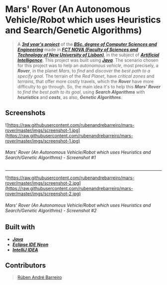 # Mars' Rover (An Autonomous Vehicle/Robot which uses Heuristics and Search/Genetic Algorithms)

> A [**_3rd year's project_**](http://www.unl.pt/guia/2018/fct/UNLGI_getCurso?curso=935) of the [**_BSc. degree of Computer Sciences and Engineering_**](https://www.fct.unl.pt/en/education/course/integrated-master-computer-science/) made in [**_FCT NOVA (Faculty of Sciences and Technology of New University of Lisbon)_**](https://www.fct.unl.pt/), in the subject of [**_Artificial Intelligence_**](http://www.unl.pt/guia/2018/fct/UNLGI_getUC?uc=1712). This project was built using [**_Java_**](https://www.java.com/). The scenario chosen for this project was to help an _autonomous vehicle_, most precisely, a **_Rover_**, in the planet _Mars_, to _find_ and _discover_ the _best path to a specify goal_. The terrain of the _Red Planet_, have _critical zones_ and _terrains_, that offer more costly travels, which the **_Rover_** have more difficulty to go through. So, the main idea it's to help this **_Mars' Rover_** to _find the best path to its goal_, using **_Search Algorithms_** with **_heuristics_** and **_costs_**, as also, **_Genetic Algorithms_**.

## Screenshots

![https://raw.githubusercontent.com/rubenandrebarreiro/mars-rover/master/imgs/screenshot-1.jpg](https://raw.githubusercontent.com/rubenandrebarreiro/mars-rover/master/imgs/screenshot-1.jpg)
######  Mars' Rover (An Autonomous Vehicle/Robot which uses Heuristics and Search/Genetic Algorithms) - Screenshot #1

***

![https://raw.githubusercontent.com/rubenandrebarreiro/mars-rover/master/imgs/screenshot-2.jpg](https://raw.githubusercontent.com/rubenandrebarreiro/mars-rover/master/imgs/screenshot-2.jpg)
######  Mars' Rover (An Autonomous Vehicle/Robot which uses Heuristics and Search/Genetic Algorithms) - Screenshot #2


## Built with
* [**_Java_**](https://www.java.com/)
* [**_Eclipse IDE Neon_**](https://www.eclipse.org/)
* [**_IntelliJ IDEA_**](https://www.jetbrains.com/idea/)

## Contributors

> [Rúben André Barreiro](https://github.com/rubenandrebarreiro/)
